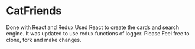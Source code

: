 # CatFriends
Done with React and Redux
Used React to create the cards and search engine. It was updated to use
redux functions of logger. 
Please Feel free to clone, fork and make changes.
